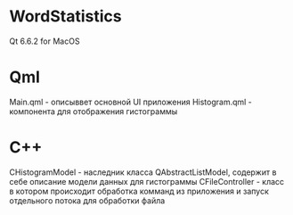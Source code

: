 # WordStatistics

Qt 6.6.2 for MacOS

# Qml
Main.qml - описыввет основной UI приложения
Histogram.qml - компонента для отображения гистограммы

# С++
CHistogramModel - наследник класса QAbstractListModel, содержит в себе описание модели данных для гистограммы
CFileController - класс в котором происходит обработка комманд из приложения и запуск отдельного потока для обработки файла
